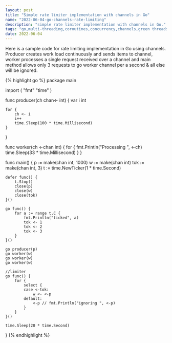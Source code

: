 ```yaml
---
layout: post
title: "Simple rate limiter implementation with channels in Go"
name: "2022-06-04-go-channels-rate-limiting"
description: "simple rate limiter implementation with channels in Go."
tags: "go,multi-threading,coroutines,concurrency,channels,green threads,http server,server side events,code,technical article,blog,post"
date: 2022-06-04
---
```


<p>Here is a sample code for rate limiting implementation in Go using channels. Producer creates work load continuously and sends items to channel, worker processes a single request received over a channel and main method allows only 3 requests to go worker channel per a second & all else will be ignored.</p>

{% highlight go %}
package main

import (
	"fmt"
	"time"
)

func producer(ch chan<- int) {
	var i int

	for {
		ch <- i
		i++
		time.Sleep(100 * time.Millisecond)
	}
}

func worker(ch <-chan int) {
	for {
		fmt.Println("Processing ", <-ch)
		time.Sleep(33 * time.Millisecond)
	}
}

func main() {
	p := make(chan int, 1000)
	w := make(chan int)
	tok := make(chan int, 3)
	t := time.NewTicker(1 * time.Second)

	defer func() {
		t.Stop()
		close(p)
		close(w)
		close(tok)
	}()

	go func() {
		for a := range t.C {
			fmt.Println("ticked", a)
			tok <- 1
			tok <- 2
			tok <- 3
		}
	}()

	go producer(p)
	go worker(w)
	go worker(w)
	go worker(w)

	//limiter
	go func() {
		for {
			select {
			case <-tok:
				w <- <-p
			default:
				<-p // fmt.Println("ignoring ", <-p)
			}
		}
	}()

	time.Sleep(20 * time.Second)
}
{% endhighlight %}